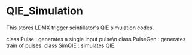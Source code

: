 # QIE_Simulation
This stores LDMX trigger scintillator's QIE simulation codes.

class Pulse : generates a single input pulse\n
class PulseGen : generates train of pulses.
class SimQIE : simulates QIE.
